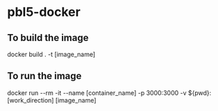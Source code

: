 # pbl5-docker
## To build the image
docker build . -t [image_name]
## To run the image
docker run --rm -it --name [container_name] -p 3000:3000 -v ${pwd}:[work_direction] [image_name]